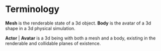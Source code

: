 # Terminology

**Mesh** is the renderable state of a 3d object.
**Body** is the avatar of a 3d shape in a 3d physical simulation.

**Actor** | **Avatar** is a 3d being with both a mesh and a body, existing in the
renderable and collidable planes of existence.